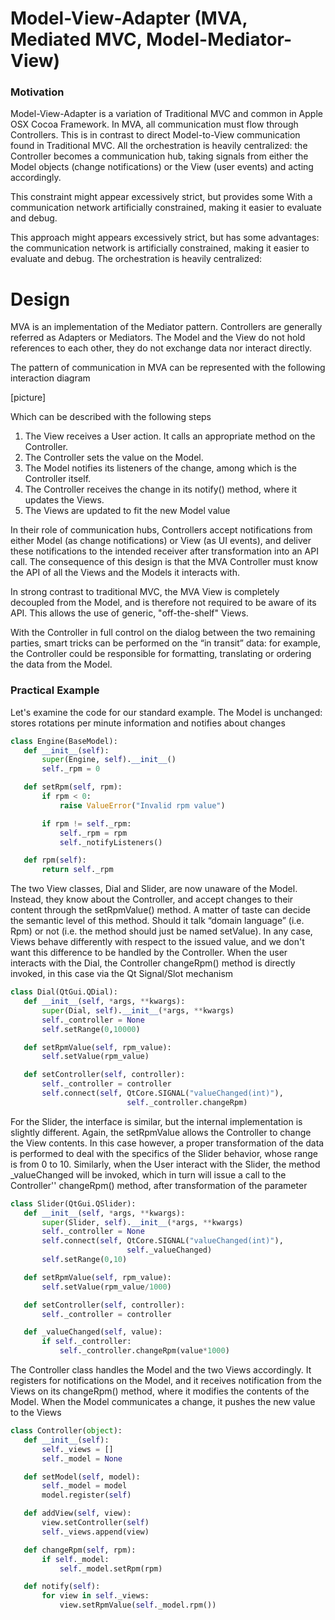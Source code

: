 # Model-View-Adapter (MVA, Mediated MVC, Model-Mediator-View)

### Motivation

Model-View-Adapter is a variation of Traditional MVC and common in Apple OSX
Cocoa Framework. In MVA, all communication must flow through Controllers. This
is in contrast to direct Model-to-View communication found in Traditional MVC.
All the orchestration is heavily centralized: the Controller becomes a
communication hub, taking signals from either the Model objects 
(change notifications) or the View (user events) and acting accordingly.

This constraint might appear excessively strict, but provides some
With a communication network artificially constrained, making it
easier to evaluate and debug. 

This approach might appears excessively strict, but has some
advantages: the communication network is artificially constrained, making it
easier to evaluate and debug. The orchestration is heavily centralized:


# Design

MVA is an implementation of the Mediator pattern. Controllers are 
generally referred as Adapters or Mediators. The Model and the View 
do not hold references to each other, they do not exchange data nor 
interact directly. 

The pattern of communication in MVA can be represented with the following
interaction diagram

[picture]


Which can be described with the following steps
1. The View receives a User action. It calls an appropriate method on the Controller.
2. The Controller sets the value on the Model.
3. The Model notifies its listeners of the change, among which is the Controller itself.
4. The Controller receives the change in its notify() method, where it updates the Views.
5. The Views are updated to fit the new Model value

In their role of communication hubs, Controllers accept notifications from 
either Model (as change notifications) or View (as UI events), 
and deliver these notifications to the intended receiver after transformation
into an API call. The consequence of this design is that the MVA Controller 
must know the API of all the Views and the Models it interacts with. 

In strong contrast to traditional MVC, the MVA View is completely 
decoupled from the Model, and is therefore not required to be
aware of its API. This allows the use of generic, "off-the-shelf" Views.

With the Controller in full control on the dialog between the two remaining
parties, smart tricks can be performed on the “in transit” data: for example,
the Controller could be responsible for formatting,  translating or ordering
the data from the Model.  

### Practical Example

Let's examine the code for our standard example. The
Model is unchanged: stores rotations per minute information and notifies about
changes 

```python
class Engine(BaseModel):
   def __init__(self):
       super(Engine, self).__init__()
       self._rpm = 0

   def setRpm(self, rpm):
       if rpm < 0:
           raise ValueError("Invalid rpm value")

       if rpm != self._rpm:
           self._rpm = rpm
           self._notifyListeners()

   def rpm(self):
       return self._rpm
```

The two View classes, Dial and Slider, are now unaware of the Model. Instead,
they know about the Controller, and accept changes to their content through the
setRpmValue() method.  A matter of taste can decide the semantic level of this
method. Should it talk “domain language” (i.e. Rpm) or not (i.e. the method
should just be named setValue). In any case, Views behave differently with
respect to the issued value, and we don't want this difference to be handled by
the Controller.  When the user interacts with the Dial, the Controller
changeRpm() method is directly invoked, in this case via the Qt Signal/Slot
mechanism 

```python
class Dial(QtGui.QDial):
   def __init__(self, *args, **kwargs):
       super(Dial, self).__init__(*args, **kwargs)
       self._controller = None
       self.setRange(0,10000)

   def setRpmValue(self, rpm_value):
       self.setValue(rpm_value)

   def setController(self, controller):
       self._controller = controller
       self.connect(self, QtCore.SIGNAL("valueChanged(int)"),
                          self._controller.changeRpm)
```

For the Slider, the interface is similar, but the internal implementation is
slightly different. Again, the setRpmValue allows the Controller to change the
View contents. In this case however, a proper transformation of the data is
performed to deal with the specifics of the Slider behavior, whose range is
from 0 to 10.  Similarly, when the User interact with the Slider, the method
_valueChanged will be invoked, which in turn will issue a call to the
Controller'' changeRpm() method, after transformation of the parameter

```python
class Slider(QtGui.QSlider):
   def __init__(self, *args, **kwargs):
       super(Slider, self).__init__(*args, **kwargs)
       self._controller = None
       self.connect(self, QtCore.SIGNAL("valueChanged(int)"),
                          self._valueChanged)
       self.setRange(0,10)

   def setRpmValue(self, rpm_value):
       self.setValue(rpm_value/1000)

   def setController(self, controller):
       self._controller = controller

   def _valueChanged(self, value):
       if self._controller:
           self._controller.changeRpm(value*1000)
```

The Controller class handles the Model and the two Views accordingly. It
registers for notifications on the Model, and it receives notification from the
Views on its changeRpm() method, where it modifies the contents of the Model.
When the Model communicates a change, it pushes the new value to the Views

```python
class Controller(object):
   def __init__(self):
       self._views = []
       self._model = None

   def setModel(self, model):
       self._model = model
       model.register(self)

   def addView(self, view):
       view.setController(self)
       self._views.append(view)

   def changeRpm(self, rpm):
       if self._model:
           self._model.setRpm(rpm)

   def notify(self):
       for view in self._views:
           view.setRpmValue(self._model.rpm())
```

